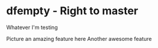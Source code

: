 # dfempty - Right to master

Whatever I'm testing

Picture an amazing feature here
Another awesome feature

